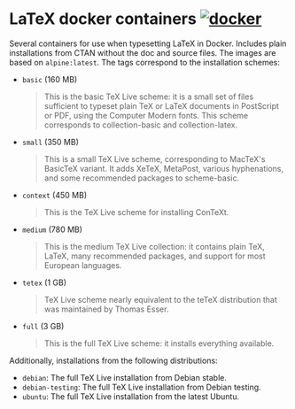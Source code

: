# LaTeX docker containers [![docker](https://img.shields.io/docker/pulls/silkeh/latex.svg)](https://hub.docker.com/r/silkeh/latex/)

Several containers for use when typesetting LaTeX in Docker.
Includes plain installations from CTAN without the doc and source files.
The images are based on `alpine:latest`.
The tags correspond to the installation schemes:

- `basic` (160 MB)
  > This is the basic TeX Live scheme: it is a small set of files
  > sufficient to typeset plain TeX or LaTeX documents in
  > PostScript or PDF, using the Computer Modern fonts.  This
  > scheme corresponds to collection-basic and collection-latex.

- `small` (350 MB)
  > This is a small TeX Live scheme, corresponding to MacTeX's
  > BasicTeX variant.  It adds XeTeX, MetaPost, various
  > hyphenations, and some recommended packages to scheme-basic.

- `context` (450 MB)
  > This is the TeX Live scheme for installing ConTeXt.

- `medium` (780 MB)
  > This is the medium TeX Live collection: it contains plain TeX,
  > LaTeX, many recommended packages, and support for most European
  > languages.

- `tetex` (1 GB)
  > TeX Live scheme nearly equivalent to the teTeX distribution
  > that was maintained by Thomas Esser.

- `full` (3 GB)
  > This is the full TeX Live scheme: it installs everything
  > available.

Additionally, installations from the following distributions:

- `debian`: The full TeX Live installation from Debian stable.
- `debian-testing`: The full TeX Live installation from Debian testing.
- `ubuntu`: The full TeX Live installation from the latest Ubuntu.
